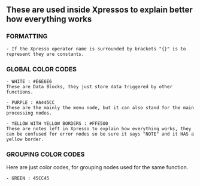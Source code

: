 ## These are used inside Xpressos to explain better how everything works

### FORMATTING

    - If the Xpresso operator name is surrounded by brackets "{}" is to represent they are constants.

### GLOBAL COLOR CODES

    - WHITE : #E6E6E6
    These are Data Blocks, they just store data triggered by other functions.

    - PURPLE : #A445CC
    These are the mainly the menu node, but it can also stand for the main processing nodes.

    - YELLOW WITH YELLOW BORDERS : #FFE500
    These are notes left in Xpresso to explain how everything works, they can be confused for error nodes so be sure it says "NOTE" and it HAS a yellow border.

### GROUPING COLOR CODES

Here are just color codes, for grouping nodes used for the same function.

    - GREEN : 45CC45
